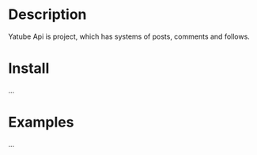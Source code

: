 # Description
Yatube Api is project, which has systems of posts, comments and follows.
# Install
...
# Examples
...

